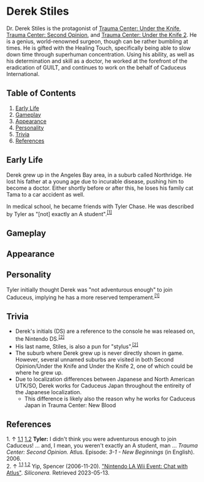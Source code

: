 # Derek Stiles

Dr. Derek Stiles is the protagonist of [Trauma Center: Under the Knife](../tcutk.md), [Trauma Center: Second Opinion](../tcso.md), and [Trauma Center: Under the Knife 2](../../tcutk2). He is a genius, world-renowned surgeon, though can be rather bumbling at times. He is gifted with the Healing Touch, specifically being able to slow down time through superhuman concentration. Using his ability, as well as his determination and skill as a doctor, he worked at the forefront of the eradication of GUILT, and continues to work on the behalf of Caduceus International.

## Table of Contents
1. [Early Life](#Early_Life)
2. [Gameplay](#Gameplay)
3. [Appearance](#Appearance)
4. [Personality](#Personality)
5. [Trivia](#Trivia)
6. [References](#References)

## <a id="Early_Life"></a>Early Life
Derek grew up in the Angeles Bay area, in a suburb called Northridge. He lost his father at a young age due to incurable disease, pushing him to become a doctor. Either shortly before or after this, he loses his family cat Tama to a car accident as well.

In medical school, he became friends with Tyler Chase. He was described by Tyler as "[not] exactly an A student".<sup><a id="cite_ref_1.1"></a>[[1]](#cite_note-1)</sup>

## <a id="Gameplay"></a>Gameplay

## <a id="Appearance"></a>Appearance 

## <a id="Personality"></a>Personality

Tyler initially thought Derek was "not adventurous enough" to join Caduceus, implying he has a more reserved temperament.<sup><a id="cite_ref_1.2"></a>[[1]](#cite_note-1)</sup>

## <a id="Trivia"></a>Trivia

* Derek's initials (DS) are a reference to the console he was released on, the Nintendo DS.<sup><a id="cite_ref_2.1"></a>[[2]](#cite_note-2)</sup>
* His last name, Stiles, is also a pun for "stylus".<sup><a id="cite_ref_2.2"></a>[[2]](#cite_note-2)</sup>
* The suburb where Derek grew up is never directly shown in game. However, several unnamed suburbs are visited in both Second Opinion/Under the Knife and Under the Knife 2, one of which could be where he grew up.
* Due to localization differences between Japanese and North American UTK/SO, Derek works for Caduceus Japan throughout the entireity of the Japanese localization.
	* This difference is likely also the reason why he works for Caduceus Japan in Trauma Center: New Blood

## <a id="References"></a>References
<a id="cite_note-1">1. ↑ <sup>[1.1](#cite_ref_1.1) [1.2](#cite_ref_1.2)</sup> **Tyler:** I didn't think you were adventurous enough to join Caduceus! ... and, I mean, you weren't exactly an A student, man ...
*Trauma Center: Second Opinion.* Atlus. Episode: *3-1 - New Beginnings* (in English). 2006. <br>
<a id="cite_note-2"></a>2. ↑ <sup>[1.1](#cite_ref_2.1) [1.2](#cite_ref_2.2)</sup> Yip, Spencer (2006-11-20). ["Nintendo LA Wii Event: Chat with Atlus"](https://www.siliconera.com/nintendo-la-wii-event-chat-with-atlus/). *Siliconera.* Retrieved 2023-05-13.
